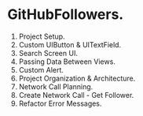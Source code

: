 GitHubFollowers.
================

1. Project Setup.
2. Custom UIButton & UITextField.
3. Search Screen UI.
4. Passing Data Between Views.
5. Custom Alert.
6. Project Organization & Architecture.
7. Network Call Planning.
8. Create Network Call - Get Follower.
9. Refactor Error Messages.
   
